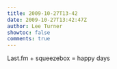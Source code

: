 ```yaml
---
title: 2009-10-27T13-42
date: 2009-10-27T13:42:47Z
author: Lee Turner
showtoc: false
comments: true
---
```


Last.fm + squeezebox = happy days

